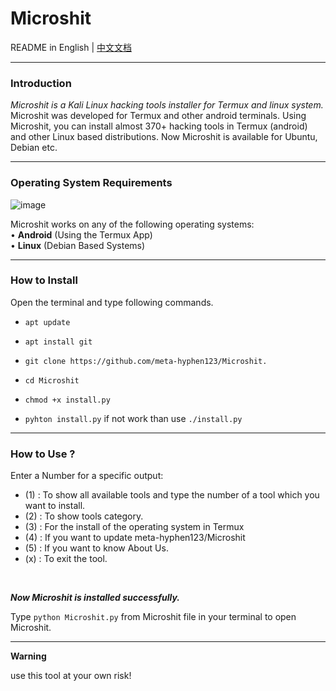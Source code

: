 # Microshit

README in English | [中文文档](./README_ZH-CN.md)

------------------------------------------------------------------------

### Introduction

*Microshit is a Kali Linux hacking tools installer for Termux and linux system.*
Microshit was developed for Termux and other android terminals. Using Microshit, you can install almost 370+ hacking tools in Termux (android) and other Linux based distributions. Now Microshit is available for Ubuntu, Debian etc.



------------------------------------------------------------------------

### Operating System Requirements

![image](https://github.com/meta-hyphen123/Microshit/assets/136706431/a12e8dc8-f4da-4995-a4fc-e640ea6f9e91)

Microshit works on any of the following operating systems:<br>
• **Android** (Using the Termux App) <br>
• **Linux** (Debian Based Systems) <br>

------------------------------------------------------------------------

### How to Install

Open the terminal and type following commands.

* `apt update`

* `apt install git`

* `git clone https://github.com/meta-hyphen123/Microshit.`

* `cd Microshit`

* `chmod +x install.py`

* `pyhton install.py` if not work than use `./install.py`

------------------------------------------------------------------------

### How to Use ?

Enter a Number for a specific output:
- (1) : To show all available tools and type the number of a tool which you want to install.
- (2) : To show tools category.
- (3) : For the install of the operating system in Termux
- (4) : If you want to update meta-hyphen123/Microshit
- (5) : If you want to know About Us.
- (x) : To exit the tool.

<br/>

***Now Microshit is installed successfully.***

Type `python Microshit.py` from Microshit file in your terminal to open Microshit.

------------------------------------------------------------------------

**Warning**

use this tool at your own risk!
